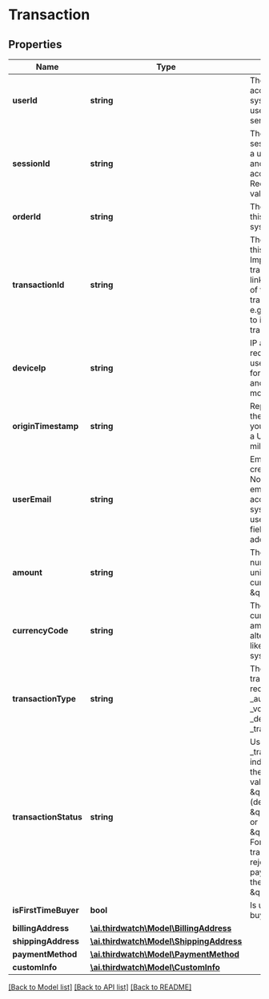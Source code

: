 # Transaction

## Properties
Name | Type | Description | Notes
------------ | ------------- | ------------- | -------------
**userId** | **string** | The user&#39;s account ID according to your systems. Note that user IDs are case sensitive. | [optional] 
**sessionId** | **string** | The user&#39;s current session ID, used to tie a user&#39;s action before and after login or account creation. Required if no user_id values is provided. | [optional] 
**orderId** | **string** | The ID for tracking this order in your system. | 
**transactionId** | **string** | The ID for identifying this transaction. Important for tracking transactions, and linking different parts of the same transaction together, e.g., linking a refund to its original transaction. | [optional] 
**deviceIp** | **string** | IP address of the request made by the user. Recommended for historical backfills and customers with mobile apps. | [optional] 
**originTimestamp** | **string** | Represents the time the event occured in your system. Send as a UNIX timestamp in milliseconds in string. | [optional] 
**userEmail** | **string** | Email of the user creating this order. Note - If the user&#39;s email is also their account ID in your system, set both the userId and userEmail fields to their email address. | [optional] 
**amount** | **string** | The item unit price in numbers, in the base unit of the currency_code.e.g. \&quot;2500\&quot; | [optional] 
**currencyCode** | **string** | The [ISO-4217](http://en.wikipedia.org/wiki/ISO_4217) currency code for the amount. e.g., USD, INR alternative currencies, like bitcoin or points systems. | [optional] 
**transactionType** | **string** | The type of transaction being recorded. e.g. _sale, _authorize, _capture, _void, _refund, _deposit, _withdrawal, _transfer | [optional] 
**transactionStatus** | **string** | Use _transactionStatus to indicate the status of the transaction. The value can be \&quot;_success\&quot; (default value), \&quot;_failure\&quot; or \&quot;_pending\&quot;. For instance, If the transaction was rejected by the payment gateway, set the value to \&quot;_failure\&quot;. | 
**isFirstTimeBuyer** | **bool** | Is user first time buyer. | [optional] 
**billingAddress** | [**\ai.thirdwatch\Model\BillingAddress**](BillingAddress.md) |  | [optional] 
**shippingAddress** | [**\ai.thirdwatch\Model\ShippingAddress**](ShippingAddress.md) |  | [optional] 
**paymentMethod** | [**\ai.thirdwatch\Model\PaymentMethod**](PaymentMethod.md) |  | [optional] 
**customInfo** | [**\ai.thirdwatch\Model\CustomInfo**](CustomInfo.md) |  | [optional] 

[[Back to Model list]](../README.md#documentation-for-models) [[Back to API list]](../README.md#documentation-for-api-endpoints) [[Back to README]](../README.md)


